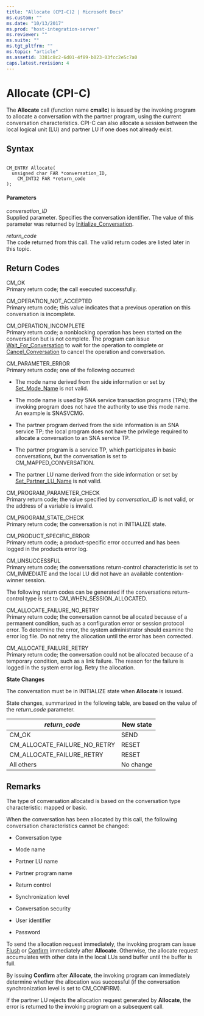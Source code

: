 ```yaml
---
title: "Allocate (CPI-C)2 | Microsoft Docs"
ms.custom: ""
ms.date: "10/13/2017"
ms.prod: "host-integration-server"
ms.reviewer: ""
ms.suite: ""
ms.tgt_pltfrm: ""
ms.topic: "article"
ms.assetid: 3381c8c2-6d01-4f89-b023-03fcc2e5c7a0
caps.latest.revision: 4
---
```

# Allocate (CPI-C)
The **Allocate** call (function name **cmallc**) is issued by the invoking program to allocate a conversation with the partner program, using the current conversation characteristics. CPI-C can also allocate a session between the local logical unit (LU) and partner LU if one does not already exist.  
  
## Syntax  
  
```  
  
CM_ENTRY Allocate(   
  unsigned char FAR *conversation_ID,    
    CM_INT32 FAR *return_code              
);  
```  
  
#### Parameters  
 *conversation_ID*  
 Supplied parameter. Specifies the conversation identifier. The value of this parameter was returned by [Initialize_Conversation](../core/initialize-conversation-cpi-c.md).  
  
 *return_code*  
 The code returned from this call. The valid return codes are listed later in this topic.  
  
## Return Codes  
 CM_OK  
 Primary return code; the call executed successfully.  
  
 CM_OPERATION_NOT_ACCEPTED  
 Primary return code; this value indicates that a previous operation on this conversation is incomplete.  
  
 CM_OPERATION_INCOMPLETE  
 Primary return code; a nonblocking operation has been started on the conversation but is not complete. The program can issue [Wait_For_Conversation](../core/wait-for-conversation-cpi-c.md) to wait for the operation to complete or [Cancel_Conversation](../core/cancel-conversation-cpi-c.md) to cancel the operation and conversation.  
  
 CM_PARAMETER_ERROR  
 Primary return code; one of the following occurred:  
  
-   The mode name derived from the side information or set by [Set_Mode_Name](../core/set-mode-name-cpi-c.md) is not valid.  
  
-   The mode name is used by SNA service transaction programs (TPs); the invoking program does not have the authority to use this mode name. An example is SNASVCMG.  
  
-   The partner program derived from the side information is an SNA service TP; the local program does not have the privilege required to allocate a conversation to an SNA service TP.  
  
-   The partner program is a service TP, which participates in basic conversations, but the conversation is set to CM_MAPPED_CONVERSATION.  
  
-   The partner LU name derived from the side information or set by [Set_Partner_LU_Name](../core/set-partner-lu-name-cpi-c.md) is not valid.  
  
 CM_PROGRAM_PARAMETER_CHECK  
 Primary return code; the value specified by *conversation_ID* is not valid, or the address of a variable is invalid.  
  
 CM_PROGRAM_STATE_CHECK  
 Primary return code; the conversation is not in INITIALIZE state.  
  
 CM_PRODUCT_SPECIFIC_ERROR  
 Primary return code; a product-specific error occurred and has been logged in the products error log.  
  
 CM_UNSUCCESSFUL  
 Primary return code; the conversations return-control characteristic is set to CM_IMMEDIATE and the local LU did not have an available contention-winner session.  
  
 The following return codes can be generated if the conversations return-control type is set to CM_WHEN_SESSION_ALLOCATED.  
  
 CM_ALLOCATE_FAILURE_NO_RETRY  
 Primary return code; the conversation cannot be allocated because of a permanent condition, such as a configuration error or session protocol error. To determine the error, the system administrator should examine the error log file. Do not retry the allocation until the error has been corrected.  
  
 CM_ALLOCATE_FAILURE_RETRY  
 Primary return code; the conversation could not be allocated because of a temporary condition, such as a link failure. The reason for the failure is logged in the system error log. Retry the allocation.  
  
 **State Changes**  
  
 The conversation must be in INITIALIZE state when **Allocate** is issued.  
  
 State changes, summarized in the following table, are based on the value of the *return_code* parameter.  
  
|*return_code*|New state|  
|--------------------|---------------|  
|CM_OK|SEND|  
|CM_ALLOCATE_FAILURE_NO_RETRY|RESET|  
|CM_ALLOCATE_FAILURE_RETRY|RESET|  
|All others|No change|  
  
## Remarks  
 The type of conversation allocated is based on the conversation type characteristic: mapped or basic.  
  
 When the conversation has been allocated by this call, the following conversation characteristics cannot be changed:  
  
-   Conversation type  
  
-   Mode name  
  
-   Partner LU name  
  
-   Partner program name  
  
-   Return control  
  
-   Synchronization level  
  
-   Conversation security  
  
-   User identifier  
  
-   Password  
  
 To send the allocation request immediately, the invoking program can issue [Flush](../core/flush-cpi-c.md) or [Confirm](../core/confirm-cpi-c.md) immediately after **Allocate**. Otherwise, the allocate request accumulates with other data in the local LUs send buffer until the buffer is full.  
  
 By issuing **Confirm** after **Allocate**, the invoking program can immediately determine whether the allocation was successful (if the conversation synchronization level is set to CM_CONFIRM).  
  
 If the partner LU rejects the allocation request generated by **Allocate**, the error is returned to the invoking program on a subsequent call.
